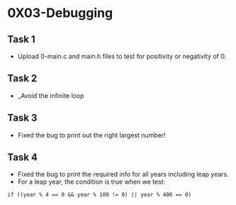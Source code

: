 # 0X03-Debugging

## Task 1
* Upload 0-main.c and main.h files to test for positivity or negativity of 0.

##  Task 2
* _Avoid the infinite loop

## Task 3
* Fixed the bug to print out the right largest number!

## Task 4
* Fixed the bug to print the required info for all years including leap years. 
* For a leap year, the condition is true when we test:
```
if ((year % 4 == 0 && year % 100 != 0) || year % 400 == 0)
```
